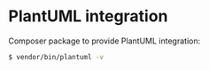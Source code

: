 PlantUML integration
====================

Composer package to provide PlantUML integration:

```sh
$ vendor/bin/plantuml -v
```
